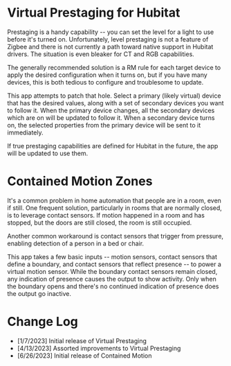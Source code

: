 # Virtual Prestaging for Hubitat

Prestaging is a handy capability -- you can set the level for a light to use
before it's turned on. Unfortunately, level prestaging is not a feature of
Zigbee and there is not currently a path toward native support in Hubitat
drivers. The situation is even bleaker for CT and RGB capabilities.

The generally recommended solution is a RM rule for each target device to apply
the desired configuration when it turns on, but if you have many devices, this
is both tedious to configure and troublesome to update.

This app attempts to patch that hole. Select a primary (likely virtual) device
that has the desired values, along with a set of secondary devices you want to
follow it. When the primary device changes, all the secondary devices which are
on will be updated to follow it. When a secondary device turns on, the selected
properties from the primary device will be sent to it immediately.

If true prestaging capabilities are defined for Hubitat in the future, the app
will be updated to use them.

# Contained Motion Zones

It's a common problem in home automation that people are in a room, even if
still. One frequent solution, particularly in rooms that are normally closed, is
to leverage contact sensors. If motion happened in a room and has stopped, but
the doors are still closed, the room is still occupied.

Another common workaround is contact sensors that trigger from pressure,
enabling detection of a person in a bed or chair.

This app takes a few basic inputs -- motion sensors, contact sensors that define
a boundary, and contact sensors that reflect presence -- to power a virtual
motion sensor. While the boundary contact sensors remain closed, any indication
of presence causes the output to show activity. Only when the boundary opens and
there's no continued indication of presence does the output go inactive.

# Change Log

* [1/7/2023]   Initial release of Virtual Prestaging
* [4/13/2023]  Assorted improvements to Virtual Prestaging
* [6/26/2023]  Initial release of Contained Motion
